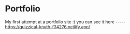 # Portfolio

My first attempt at a portfolio site :)
you can see it here ----- https://quizzical-knuth-f34276.netlify.app/
